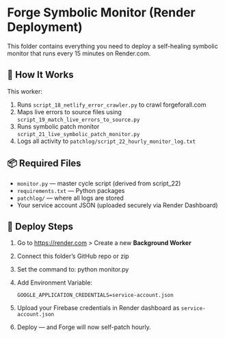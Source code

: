 
# Forge Symbolic Monitor (Render Deployment)

This folder contains everything you need to deploy a self-healing symbolic monitor
that runs every 15 minutes on Render.com.

## 🔧 How It Works
This worker:

1. Runs `script_18_netlify_error_crawler.py` to crawl forgeforall.com
2. Maps live errors to source files using `script_19_match_live_errors_to_source.py`
3. Runs symbolic patch monitor `script_21_live_symbolic_patch_monitor.py`
4. Logs all activity to `patchlog/script_22_hourly_monitor_log.txt`

## 📦 Required Files

- `monitor.py` — master cycle script (derived from script_22)
- `requirements.txt` — Python packages
- `patchlog/` — where all logs are stored
- Your service account JSON (uploaded securely via Render Dashboard)

## 🚀 Deploy Steps

1. Go to https://render.com > Create a new **Background Worker**
2. Connect this folder’s GitHub repo or zip
3. Set the command to:
    python monitor.py

4. Add Environment Variable:
   ```
   GOOGLE_APPLICATION_CREDENTIALS=service-account.json
   ```

5. Upload your Firebase credentials in Render dashboard as `service-account.json`
6. Deploy — and Forge will now self-patch hourly.

